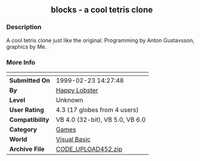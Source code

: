 ﻿<div align="center">

## blocks \- a cool tetris clone


</div>

### Description

A cool tetris clone just like the original. Programming by Anton Gustavsson, graphics by Me.
 
### More Info
 


<span>             |<span>
---                |---
**Submitted On**   |1999-02-23 14:27:48
**By**             |[Happy Lobster](https://github.com/Planet-Source-Code/PSCIndex/blob/master/ByAuthor/happy-lobster.md)
**Level**          |Unknown
**User Rating**    |4.3 (17 globes from 4 users)
**Compatibility**  |VB 4\.0 \(32\-bit\), VB 5\.0, VB 6\.0
**Category**       |[Games](https://github.com/Planet-Source-Code/PSCIndex/blob/master/ByCategory/games__1-38.md)
**World**          |[Visual Basic](https://github.com/Planet-Source-Code/PSCIndex/blob/master/ByWorld/visual-basic.md)
**Archive File**   |[CODE\_UPLOAD452\.zip](https://github.com/Planet-Source-Code/happy-lobster-blocks-a-cool-tetris-clone__1-3041/archive/master.zip)








